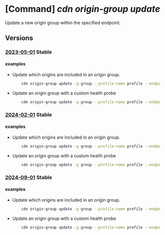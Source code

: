 # [Command] _cdn origin-group update_

Update a new origin group within the specified endpoint.

## Versions

### [2023-05-01](/Resources/mgmt-plane/L3N1YnNjcmlwdGlvbnMve30vcmVzb3VyY2Vncm91cHMve30vcHJvdmlkZXJzL21pY3Jvc29mdC5jZG4vcHJvZmlsZXMve30vZW5kcG9pbnRzL3t9L29yaWdpbmdyb3Vwcy97fQ==/2023-05-01.xml) **Stable**

<!-- mgmt-plane /subscriptions/{}/resourcegroups/{}/providers/microsoft.cdn/profiles/{}/endpoints/{}/origingroups/{} 2023-05-01 -->

#### examples

- Update which origins are included in an origin group.
    ```bash
        cdn origin-group update -g group --profile-name profile --endpoint-name endpoint -n origin-group --origins origin-0,origin-2
    ```

- Update an origin group with a custom health probe
    ```bash
        cdn origin-group update -g group --profile-name profile --endpoint-name endpoint -n origin-group --origins origin-0,origin-1 --probe-path /healthz --probe-interval 90 --probe-protocol HTTPS --probe-method GET
    ```

### [2024-02-01](/Resources/mgmt-plane/L3N1YnNjcmlwdGlvbnMve30vcmVzb3VyY2Vncm91cHMve30vcHJvdmlkZXJzL21pY3Jvc29mdC5jZG4vcHJvZmlsZXMve30vZW5kcG9pbnRzL3t9L29yaWdpbmdyb3Vwcy97fQ==/2024-02-01.xml) **Stable**

<!-- mgmt-plane /subscriptions/{}/resourcegroups/{}/providers/microsoft.cdn/profiles/{}/endpoints/{}/origingroups/{} 2024-02-01 -->

#### examples

- Update which origins are included in an origin group.
    ```bash
        cdn origin-group update -g group --profile-name profile --endpoint-name endpoint -n origin-group --origins origin-0,origin-2
    ```

- Update an origin group with a custom health probe
    ```bash
        cdn origin-group update -g group --profile-name profile --endpoint-name endpoint -n origin-group --origins origin-0,origin-1 --probe-path /healthz --probe-interval 90 --probe-protocol HTTPS --probe-method GET
    ```

### [2024-09-01](/Resources/mgmt-plane/L3N1YnNjcmlwdGlvbnMve30vcmVzb3VyY2Vncm91cHMve30vcHJvdmlkZXJzL21pY3Jvc29mdC5jZG4vcHJvZmlsZXMve30vZW5kcG9pbnRzL3t9L29yaWdpbmdyb3Vwcy97fQ==/2024-09-01.xml) **Stable**

<!-- mgmt-plane /subscriptions/{}/resourcegroups/{}/providers/microsoft.cdn/profiles/{}/endpoints/{}/origingroups/{} 2024-09-01 -->

#### examples

- Update which origins are included in an origin group.
    ```bash
        cdn origin-group update -g group --profile-name profile --endpoint-name endpoint -n origin-group --origins origin-0,origin-2
    ```

- Update an origin group with a custom health probe
    ```bash
        cdn origin-group update -g group --profile-name profile --endpoint-name endpoint -n origin-group --origins origin-0,origin-1 --probe-path /healthz --probe-interval 90 --probe-protocol HTTPS --probe-method GET
    ```
